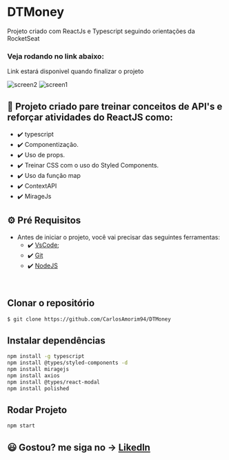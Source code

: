 # DTMoney
Projeto criado com ReactJs e Typescript seguindo orientações da RocketSeat

### Veja rodando no link abaixo:
Link estará disponivel quando finalizar o projeto


![screen2](https://user-images.githubusercontent.com/83739628/147174565-461169d3-fd4e-450e-98fd-04e1745f1527.png)
![screen1](https://user-images.githubusercontent.com/83739628/147174555-bb398cdf-5b8f-4d6b-8938-644ed76f8364.png)


## 🚀 Projeto criado pare treinar conceitos de API's e reforçar atividades do ReactJS como:

- ✔️ typescript
- ✔️ Componentização.
- ✔️ Uso de props.
- ✔️ Treinar CSS com o uso do Styled Components.
- ✔️ Uso da função map
- ✔️ ContextAPI
- ✔️ MirageJs


## ⚙ Pré Requisitos

- Antes de iniciar o projeto, você vai precisar das seguintes ferramentas: 
    - ✔️ [VsCode](https://code.visualstudio.com/download);
    - ✔️ [Git](https://git-scm.com/)
    - ✔️ [NodeJS](https://nodejs.org/en/download/)

<br>

## Clonar o repositório
```bash
$ git clone https://github.com/CarlosAmorim94/DTMoney
```

## Instalar dependências
```bash
npm install -g typescript
npm install @types/styled-components -d
npm install miragejs
npm install axios
npm install @types/react-modal
npm install polished
```

## Rodar Projeto
```bash
npm start
```

## 😃 Gostou? me siga no -> [Likedln](https://www.linkedin.com/in/CarlosAmorim94/)
